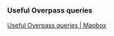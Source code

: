### Useful Overpass queries


[Useful Overpass queries | Mapbox](https://labs.mapbox.com/mapping/becoming-a-power-mapper/useful-overpass-queries/ "Useful Overpass queries | Mapbox")




```

```
